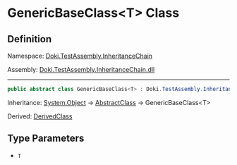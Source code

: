 # GenericBaseClass&lt;T&gt; Class

## Definition

Namespace: [Doki.TestAssembly.InheritanceChain](README.md)

Assembly: [Doki.TestAssembly.InheritanceChain.dll](../README.md)

---

```csharp
public abstract class GenericBaseClass<T> : Doki.TestAssembly.InheritanceChain.Abstractions.AbstractClass
```

Inheritance: [System.Object](https://learn.microsoft.com/en-us/dotnet/api/System.Object) → [AbstractClass](../../Doki.TestAssembly.InheritanceChain.Abstractions/Doki.TestAssembly.InheritanceChain.Abstractions/Doki.TestAssembly.InheritanceChain.Abstractions.AbstractClass.md) → GenericBaseClass&lt;T&gt;

Derived: [DerivedClass](Doki.TestAssembly.InheritanceChain.DerivedClass.md)

## Type Parameters

- `T`


